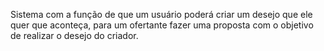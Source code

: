 Sistema com a função de que um usuário poderá criar um desejo que ele quer que aconteça, para um ofertante fazer uma proposta com o objetivo de realizar o desejo do criador.